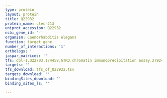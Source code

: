 ```yaml
---
type: protein
layout: protein
title: Q22932
protein_name: clec-213
uniprot_accession: Q22932
ncbi_gene_id: '-'
organism: Caenorhabditis elegans
function: target gene
number_of_interactions: '1'
orthologs: ''
jaspar_matrices: ''
tfs: dpl-1,Q22703,174458,GTRD,chromatin immunoprecipitation assay,27924024%5Buid%5D,No
targets: ''
tfs_download: tfs_of_Q22932.tsv
targets_download: ''
bindingSites_download: ''
binding_sites_ls: ''

---
```

